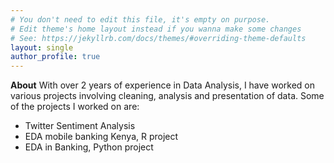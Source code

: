 ```yaml
---
# You don't need to edit this file, it's empty on purpose.
# Edit theme's home layout instead if you wanna make some changes
# See: https://jekyllrb.com/docs/themes/#overriding-theme-defaults
layout: single
author_profile: true
---
```

**About**
With over 2 years of experience in Data Analysis, I have worked on various projects involving cleaning, analysis and presentation of data. Some of the projects I worked on are:
- Twitter Sentiment Analysis
- EDA mobile banking Kenya, R project
- EDA in Banking, Python project
